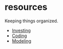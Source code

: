 # resources

Keeping things organized.

* [Investing](./investing.md)
* [Coding](./coding.md)
* [Modeling](./modeling.md)
